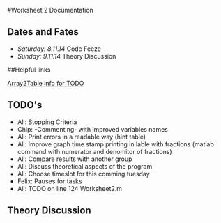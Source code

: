 #Worksheet 2 Documentation
## Dates and Fates
*	*Saturday: 8.11.14* Code Feeze
*	*Sunday:   9.11.14*	Theory Discussion  

##Helpful links

[Array2Table info for TODO](http://www.mathworks.de/help/matlab/ref/array2table.html)

## TODO's

*	All:		Stopping Criteria 
*	Chip:		-Commenting- with improved variables names
*	All:		Print errors in a readable way (hint table)
*	All:		Improve graph time stamp printing in lable with fractions
	(matlab command with numerator and denomitor of fractions)
*	All:		Compare results with another group
*	All:		Discuss theoretical aspects of the program
*	All:		Choose timeslot for this comming tuesday
*	Felix:	Pauses for tasks
*	All:		TODO on line 124 Worksheet2.m

## Theory Discussion